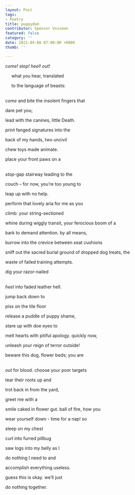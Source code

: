 ```yaml
---
layout: Post
tags:
- Poetry
title: puppydom
contributor: Spencer Vossman
featured: false
category: ''
date: 2021-04-08 07:00:00 +0000
thumb: ''

---
```

_come! stop! heel! out!_

     what you hear, translated

     to the language of beasts:

<br>_come_ and bite the insolent fingers that

dare pet you;

lead with the canines, little Death.

print fanged signatures into the

back of my hands, two uncivil

chew toys made animate.

place your front paws on a

<br>_stop_-gap stairway leading to the

couch – for now, you’re too young to

leap up with no help.

perform that lovely aria for me as you

climb: your string-sectioned

whine during wiggly transit, your ferocious boom of a

bark to demand attention. by all means,

burrow into the crevice between seat cushions

sniff out the sacred burial ground of dropped dog treats, the

waste of failed training attempts.

dig your razor-nailed

<br>_heel_ into faded leather hell.

jump back down to

piss on the tile floor

release a puddle of puppy shame,

stare up with doe eyes to

melt hearts with pitiful apology. quickly now,

unleash your reign of terror outside!

beware this dog, flower beds; you are

<br>_out_ for blood. choose your poor targets

tear their roots up and

trot back in from the yard,

greet me with a

smile caked in flower gut. ball of fire, how you

wear yourself down - time for a nap! so

sleep on my chest

curl into furred pillbug

saw logs into my belly as I

do nothing I need to and

accomplish everything useless.

guess this is okay. we’ll just

do nothing together.